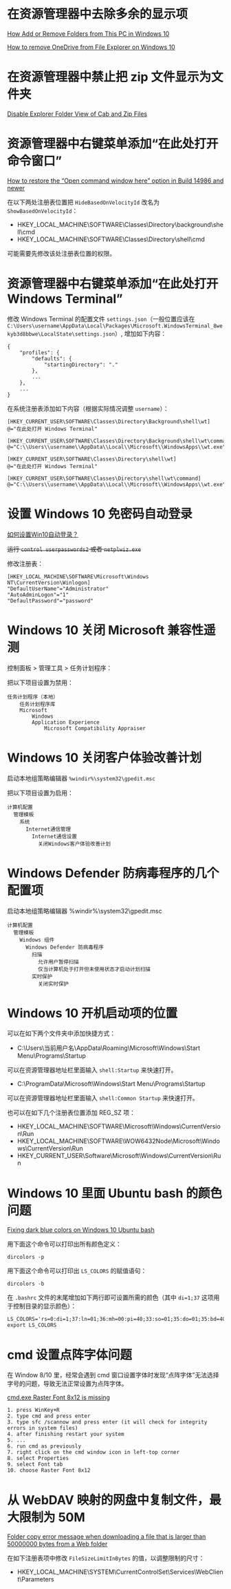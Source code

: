 # 在资源管理器中去除多余的显示项

[How Add or Remove Folders from This PC in Windows 10](https://www.tenforums.com/tutorials/6015-add-remove-folders-pc-windows-10-a.html)

[How to remove OneDrive from File Explorer on Windows 10](https://www.windowscentral.com/how-remove-onedrive-file-explorer-windows-10)

# 在资源管理器中禁止把 zip 文件显示为文件夹

[Disable Explorer Folder View of Cab and Zip Files](https://www.sevenforums.com/tutorials/13619-zip-folders-enable-disable-windows-explorer-view.html)

# 资源管理器中右键菜单添加“在此处打开命令窗口”

[How to restore the “Open command window here” option in Build 14986 and newer](https://insidewindows.net/2016/12/15/how-to-restore-the-open-command-window-here-option-in-build-14986-and-newer/)

在以下两处注册表位置把 `HideBasedOnVelocityId` 改名为 `ShowBasedOnVelocityId`：

- HKEY_LOCAL_MACHINE\SOFTWARE\Classes\Directory\background\shell\cmd
- HKEY_LOCAL_MACHINE\SOFTWARE\Classes\Directory\shell\cmd

可能需要先修改该处注册表位置的权限。

# 资源管理器中右键菜单添加“在此处打开 Windows Terminal”

修改 Windows Terminal 的配置文件 `settings.json`（一般位置应该在 `C:\Users\username\AppData\Local\Packages\Microsoft.WindowsTerminal_8wekyb3d8bbwe\LocalState\settings.json`）,
增加如下内容：
```
{
	"profiles": {
		"defaults": {
			"startingDirectory": "."
		},
		...
	},
	...
}
```

在系统注册表添加如下内容（根据实际情况调整 `username`）：
```
[HKEY_CURRENT_USER\SOFTWARE\Classes\Directory\Background\shell\wt]
@="在此处打开 Windows Terminal"

[HKEY_CURRENT_USER\SOFTWARE\Classes\Directory\Background\shell\wt\command]
@="C:\\Users\\username\\AppData\\Local\\Microsoft\\WindowsApps\\wt.exe"

[HKEY_CURRENT_USER\SOFTWARE\Classes\Directory\shell\wt]
@="在此处打开 Windows Terminal"

[HKEY_CURRENT_USER\SOFTWARE\Classes\Directory\shell\wt\command]
@="C:\\Users\\username\\AppData\\Local\\Microsoft\\WindowsApps\\wt.exe"
```

# 设置 Windows 10 免密码自动登录

[如何设置Win10自动登录？](https://www.zhihu.com/question/36628542)

~~运行 `control userpasswords2` 或者 `netplwiz.exe`~~

修改注册表：
```
[HKEY_LOCAL_MACHINE\SOFTWARE\Microsoft\Windows NT\CurrentVersion\Winlogon]
"DefaultUserName"="Administrator"
"AutoAdminLogon"="1"
"DefaultPassword"="password"
```

# Windows 10 关闭 Microsoft 兼容性遥测

控制面板 > 管理工具 > 任务计划程序：

把以下项目设置为禁用：

	任务计划程序（本地）
	    任务计划程序库
	    Microsoft
	        Windows
	        Application Experience
	            Microsoft Compatibility Appraiser

# Windows 10 关闭客户体验改善计划

启动本地组策略编辑器 `%windir%\system32\gpedit.msc`

把以下项目设置为启用：

	计算机配置
	  管理模板
	    系统
	      Internet通信管理
	        Internet通信设置
	          关闭Windows客户体验改善计划

# Windows Defender 防病毒程序的几个配置项

启动本地组策略编辑器 %windir%\system32\gpedit.msc

	计算机配置
	  管理模板
	    Windows 组件
	      Windows Defender 防病毒程序
	        扫描
	          允许用户暂停扫描
	          仅当计算机处于打开但未使用状态才启动计划扫描
	        实时保护
	          关闭实时保护

# Windows 10 开机启动项的位置

可以在如下两个文件夹中添加快捷方式：

- C:\Users\当前用户名\AppData\Roaming\Microsoft\Windows\Start Menu\Programs\Startup

可以在资源管理器地址栏里面输入 `shell:Startup` 来快速打开。

- C:\ProgramData\Microsoft\Windows\Start Menu\Programs\Startup

可以在资源管理器地址栏里面输入 `shell:Common Startup` 来快速打开。

也可以在如下几个注册表位置添加 REG_SZ 项：

- HKEY_LOCAL_MACHINE\SOFTWARE\Microsoft\Windows\CurrentVersion\Run
- HKEY_LOCAL_MACHINE\SOFTWARE\WOW6432Node\Microsoft\Windows\CurrentVersion\Run
- HKEY_CURRENT_USER\Software\Microsoft\Windows\CurrentVersion\Run

# Windows 10 里面 Ubuntu bash 的颜色问题

[Fixing dark blue colors on Windows 10 Ubuntu bash](https://medium.com/@iraklis/fixing-dark-blue-colors-on-windows-10-ubuntu-bash-c6b009f8b97c)

用下面这个命令可以打印出所有颜色定义：

	dircolors -p

用下面这个命令可以打印出 `LS_COLORS` 的赋值语句：

	dircolors -b

在 `.bashrc` 文件的末尾增加如下两行即可设置所需的颜色（其中 `di=1;37` 这项用于控制目录的显示颜色）：

	LS_COLORS='rs=0:di=1;37:ln=01;36:mh=00:pi=40;33:so=01;35:do=01;35:bd=40;33;01:cd=40;33;01:or=40;31;01:su=37;41:sg=30;43:ca=30;41:tw=30;42:ow=34;42:st=37;44:ex=01;32:*.tar=01;31:*.tgz=01;31:*.arj=01;31:*.taz=01;31:*.lzh=01;31:*.lzma=01;31:*.tlz=01;31:*.txz=01;31:*.zip=01;31:*.z=01;31:*.Z=01;31:*.dz=01;31:*.gz=01;31:*.lz=01;31:*.xz=01;31:*.bz2=01;31:*.bz=01;31:*.tbz=01;31:*.tbz2=01;31:*.tz=01;31:*.deb=01;31:*.rpm=01;31:*.jar=01;31:*.war=01;31:*.ear=01;31:*.sar=01;31:*.rar=01;31:*.ace=01;31:*.zoo=01;31:*.cpio=01;31:*.7z=01;31:*.rz=01;31:*.jpg=01;35:*.jpeg=01;35:*.gif=01;35:*.bmp=01;35:*.pbm=01;35:*.pgm=01;35:*.ppm=01;35:*.tga=01;35:*.xbm=01;35:*.xpm=01;35:*.tif=01;35:*.tiff=01;35:*.png=01;35:*.svg=01;35:*.svgz=01;35:*.mng=01;35:*.pcx=01;35:*.mov=01;35:*.mpg=01;35:*.mpeg=01;35:*.m2v=01;35:*.mkv=01;35:*.webm=01;35:*.ogm=01;35:*.mp4=01;35:*.m4v=01;35:*.mp4v=01;35:*.vob=01;35:*.qt=01;35:*.nuv=01;35:*.wmv=01;35:*.asf=01;35:*.rm=01;35:*.rmvb=01;35:*.flc=01;35:*.avi=01;35:*.fli=01;35:*.flv=01;35:*.gl=01;35:*.dl=01;35:*.xcf=01;35:*.xwd=01;35:*.yuv=01;35:*.cgm=01;35:*.emf=01;35:*.axv=01;35:*.anx=01;35:*.ogv=01;35:*.ogx=01;35:*.aac=00;36:*.au=00;36:*.flac=00;36:*.mid=00;36:*.midi=00;36:*.mka=00;36:*.mp3=00;36:*.mpc=00;36:*.ogg=00;36:*.ra=00;36:*.wav=00;36:*.axa=00;36:*.oga=00;36:*.spx=00;36:*.xspf=00;36:';
	export LS_COLORS

# cmd 设置点阵字体问题

在 Window 8/10 里，经常会遇到 cmd 窗口设置字体时发现“点阵字体”无法选择字号的问题，导致无法正常设置为点阵字体。

[cmd.exe Raster Font 8x12 is missing](https://answers.microsoft.com/en-us/windows/forum/windows_7-desktop/cmdexe-raster-font-8x12-is-missing/3a205183-8c99-49e4-aac3-ef020177277e)

	1. press WinKey+R
	2. type cmd and press enter
	3. type sfc /scannow and press enter (it will check for integrity errors in system files)
	4. after finishing restart your system
	5. ...
	6. run cmd as previously
	7. right click on the cmd window icon in left-top corner
	8. select Properties
	9. select Font tab
	10. choose Raster Font 8x12

# 从 WebDAV 映射的网盘中复制文件，最大限制为 50M

[Folder copy error message when downloading a file that is larger than 50000000 bytes from a Web folder](https://support.microsoft.com/en-us/help/900900/folder-copy-error-message-when-downloading-a-file-that-is-larger-than)

在如下注册表项中修改 `FileSizeLimitInBytes` 的值，以调整限制的尺寸：

- HKEY_LOCAL_MACHINE\SYSTEM\CurrentControlSet\Services\WebClient\Parameters
